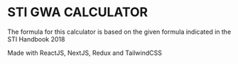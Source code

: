 # STI GWA CALCULATOR

The formula for this calculator is based on the given formula indicated in the STI Handbook 2018


Made with ReactJS, NextJS, Redux and TailwindCSS
